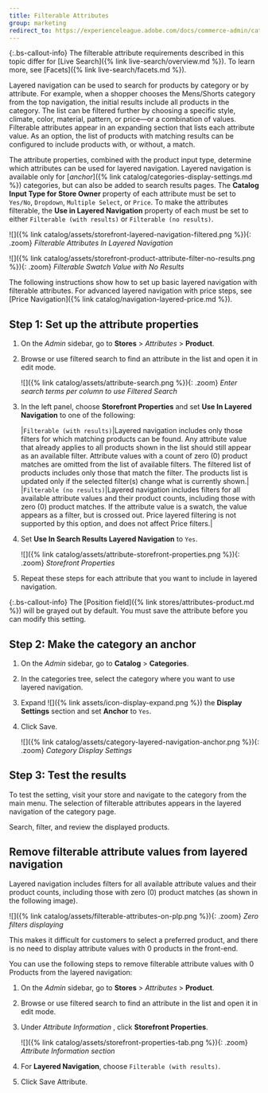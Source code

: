 ```yaml
---
title: Filterable Attributes
group: marketing
redirect_to: https://experienceleague.adobe.com/docs/commerce-admin/catalog/catalog/navigation/navigation-layered.html#filterable-attributes
---
```


{:.bs-callout-info}
The filterable attribute requirements described in this topic differ for [Live Search]({% link live-search/overview.md %}). To learn more, see [Facets]({% link live-search/facets.md %}).

Layered navigation can be used to search for products by category or by attribute. For example, when a shopper chooses the Mens/Shorts category from the top navigation, the initial results include all products in the category. The list can be filtered further by choosing a specific style, climate, color, material, pattern, or price—or a combination of values. Filterable attributes appear in an expanding section that lists each attribute value. As an option, the list of products with matching results can be configured to include products with, or without, a match.

The attribute properties, combined with the product input type, determine which attributes can be used for layered navigation. Layered navigation is available only for [_anchor_]({% link catalog/categories-display-settings.md %}) categories, but can also be added to search results pages. The **Catalog Input Type for Store Owner** property of each attribute must be set to `Yes/No`, `Dropdown`, `Multiple Select`, or `Price`. To make the attributes filterable, the **Use in Layered Navigation** property of each must be set to either `Filterable (with results)` or `Filterable (no results)`.

![]({% link catalog/assets/storefront-layered-navigation-filtered.png %}){: .zoom}
_Filterable Attributes In Layered Navigation_

![]({% link catalog/assets/storefront-product-attribute-filter-no-results.png %}){: .zoom}
_Filterable Swatch Value with No Results_

The following instructions show how to set up basic layered navigation with filterable attributes. For advanced layered navigation with price steps, see [Price Navigation]({% link catalog/navigation-layered-price.md %}).

## Step 1: Set up the attribute properties

1. On the _Admin_ sidebar, go to **Stores** > _Attributes_ > **Product**.

1. Browse or use filtered search to find an attribute in the list and open it in edit mode.

   ![]({% link catalog/assets/attribute-search.png %}){: .zoom}
   _Enter search terms per column to use Filtered Search_

1. In the left panel, choose **Storefront Properties** and set **Use In Layered Navigation** to one of the following:

    |`Filterable (with results)`|Layered navigation includes only those filters for which matching products can be found. Any attribute value that already applies to all products shown in the list should still appear as an available filter. Attribute values with a count of zero (0) product matches are omitted from the list of available filters. The filtered list of products includes only those that match the filter. The products list is updated only if the selected filter(s) change what is currently shown.|
    |`Filterable (no results)`|Layered navigation includes filters for all available attribute values and their product counts, including those with zero (0) product matches. If the attribute value is a swatch, the value appears as a filter, but is crossed out. Price layered filtering is not supported by this option, and does not affect Price filters.|

1. Set **Use In Search Results Layered Navigation** to `Yes`.

    ![]({% link catalog/assets/attribute-storefront-properties.png %}){: .zoom}
    _Storefront Properties_

1. Repeat these steps for each attribute that you want to include in layered navigation.

{:.bs-callout-info}
The [Position field]({% link stores/attributes-product.md %}) will be grayed out by default. You must save the attribute before you can modify this setting.

## Step 2: Make the category an anchor

1. On the _Admin_ sidebar, go to **Catalog** > **Categories**.

1. In the categories tree, select the category where you want to use layered navigation.

1. Expand ![]({% link assets/icon-display-expand.png %}) the **Display Settings** section and set **Anchor** to `Yes`.

1. Click <span class="btn">Save</span>.

   ![]({% link catalog/assets/category-layered-navigation-anchor.png %}){: .zoom}
   _Category Display Settings_

## Step 3: Test the results

To test the setting, visit your store and navigate to the category from the main menu. The selection of filterable attributes appears in the layered navigation of the category page.

Search, filter, and review the displayed products.

## Remove filterable attribute values from layered navigation

Layered navigation includes filters for all available attribute values and their product counts, including those with zero (0) product matches (as shown in the following image).

   ![]({% link catalog/assets/filterable-attributes-on-plp.png %}){: .zoom}
   _Zero filters displaying_

This makes it difficult for customers to select a preferred product, and there is no need to display attribute values ​​with 0 products in the front-end.

You can use the following steps to remove filterable attribute values with 0 Products from the layered navigation:

1. On the _Admin_ sidebar, go to **Stores** > _Attributes_ > **Product**.

1. Browse or use filtered search to find an attribute in the list and open it in edit mode.

1. Under _Attribute Information_ , click **Storefront Properties**.

   ![]({% link catalog/assets/storefront-properties-tab.png %}){: .zoom}
   _Attribute Information section_

1. For **Layered Navigation**, choose `Filterable (with results)`.

1. Click <span class="btn">Save Attribute</span>.
